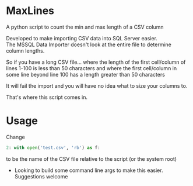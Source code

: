 MaxLines
========

A python script to count the min and max length of a CSV column

Developed to make importing CSV data into SQL Server easier.  
The MSSQL Data Importer doesn't look at the entire file to determine column lengths.  

So if you have a long CSV file...
where the length of the first cell/column of lines 1-100 is less than 50 characters
and 
where the first cell/column in some line beyond line 100  has a length greater than 50 characters

It will fail the import and you will have no idea what to size your columns to.

That's where this script comes in.

Usage
========

Change 
```python
2: with open('test.csv', 'rb') as f:
```
to be the name of the CSV file relative to the script (or the system root)
  - Looking to build some command line args to make this easier.  Suggestions welcome



